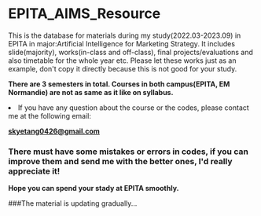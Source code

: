 # EPITA_AIMS_Resource
This is the database for materials during my study(2022.03-2023.09) in EPITA in major:Artificial Intelligence for Marketing Strategy.
It includes slide(majority), works(in-class and off-class), final projects/evaluations and also timetable for the whole year etc. Please let these works just as an example, don't copy it directly because this is not good for your study.

<b> There are 3 semesters in total. Courses in both campus(EPITA, EM Normandie) are not as same as it like on syllabus.</b>

<li>If you have any question about the course or the codes, please contact me at the following email:</li>

<b>skyetang0426@gmail.com</b>

### There must have some mistakes or errors in codes, if you can improve them and send me with the better ones, I'd really appreciate it!

<b>Hope you can spend your stady at EPITA smoothly.</b>

###The material is updating gradually...
